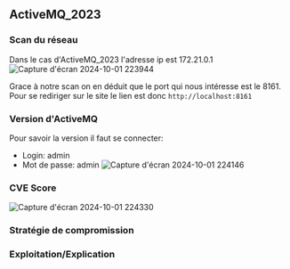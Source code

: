 ## ActiveMQ_2023

### Scan du réseau
Dans le cas d'ActiveMQ_2023 l'adresse ip est 172.21.0.1
![Capture d'écran 2024-10-01 223944](https://github.com/user-attachments/assets/6284db15-3cc0-4c83-ac30-a6e73294e37d)


Grace à notre scan on en déduit que le port qui nous intéresse est le 8161.
Pour se rediriger sur le site le lien est donc `http://localhost:8161`

### Version d'ActiveMQ 
Pour savoir la version il faut se connecter:  
- Login: admin
- Mot de passe: admin
![Capture d'écran 2024-10-01 224146](https://github.com/user-attachments/assets/35b25df1-e466-4e5f-b3cd-c202d8b9a43e)


### CVE Score
![Capture d'écran 2024-10-01 224330](https://github.com/user-attachments/assets/cfcebc67-8194-4783-b46a-1c058421d315)


### Stratégie de compromission

### Exploitation/Explication
